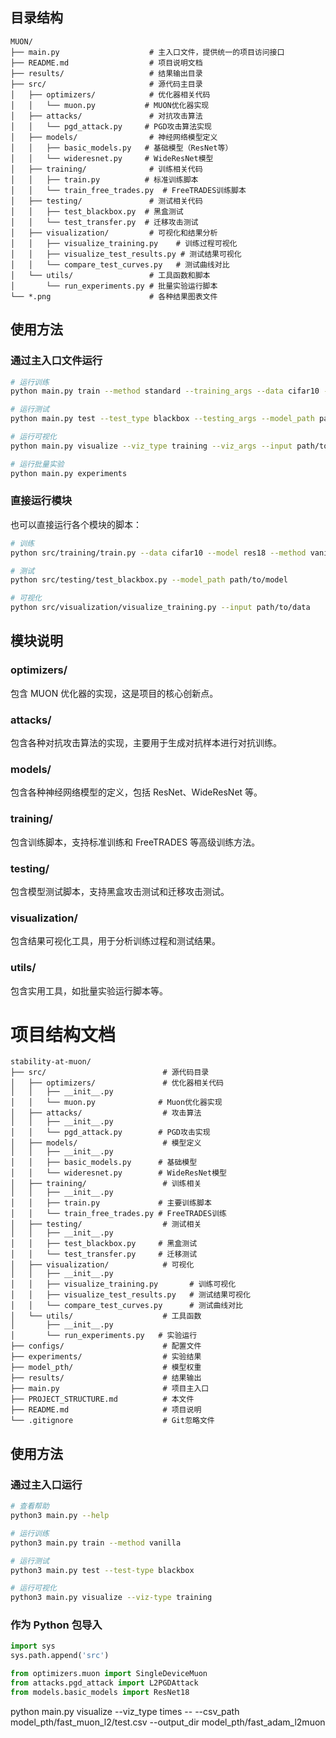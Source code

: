 ## 目录结构

```
MUON/
├── main.py                    # 主入口文件，提供统一的项目访问接口
├── README.md                  # 项目说明文档
├── results/                   # 结果输出目录
├── src/                       # 源代码主目录
│   ├── optimizers/            # 优化器相关代码
│   │   └── muon.py           # MUON优化器实现
│   ├── attacks/               # 对抗攻击算法
│   │   └── pgd_attack.py     # PGD攻击算法实现
│   ├── models/                # 神经网络模型定义
│   │   ├── basic_models.py   # 基础模型（ResNet等）
│   │   └── wideresnet.py     # WideResNet模型
│   ├── training/              # 训练相关代码
│   │   ├── train.py          # 标准训练脚本
│   │   └── train_free_trades.py  # FreeTRADES训练脚本
│   ├── testing/               # 测试相关代码
│   │   ├── test_blackbox.py  # 黑盒测试
│   │   └── test_transfer.py  # 迁移攻击测试
│   ├── visualization/         # 可视化和结果分析
│   │   ├── visualize_training.py    # 训练过程可视化
│   │   ├── visualize_test_results.py # 测试结果可视化
│   │   └── compare_test_curves.py   # 测试曲线对比
│   └── utils/                 # 工具函数和脚本
│       └── run_experiments.py # 批量实验运行脚本
└── *.png                      # 各种结果图表文件

```

## 使用方法

### 通过主入口文件运行

```bash
# 运行训练
python main.py train --method standard --training_args --data cifar10 --model res18

# 运行测试
python main.py test --test_type blackbox --testing_args --model_path path/to/model

# 运行可视化
python main.py visualize --viz_type training --viz_args --input path/to/data

# 运行批量实验
python main.py experiments
```

### 直接运行模块

也可以直接运行各个模块的脚本：

```bash
# 训练
python src/training/train.py --data cifar10 --model res18 --method vanilla

# 测试
python src/testing/test_blackbox.py --model_path path/to/model

# 可视化
python src/visualization/visualize_training.py --input path/to/data
```

## 模块说明

### optimizers/

包含 MUON 优化器的实现，这是项目的核心创新点。

### attacks/

包含各种对抗攻击算法的实现，主要用于生成对抗样本进行对抗训练。

### models/

包含各种神经网络模型的定义，包括 ResNet、WideResNet 等。

### training/

包含训练脚本，支持标准训练和 FreeTRADES 等高级训练方法。

### testing/

包含模型测试脚本，支持黑盒攻击测试和迁移攻击测试。

### visualization/

包含结果可视化工具，用于分析训练过程和测试结果。

### utils/

包含实用工具，如批量实验运行脚本等。

# 项目结构文档

```
stability-at-muon/
├── src/                          # 源代码目录
│   ├── optimizers/               # 优化器相关代码
│   │   ├── __init__.py
│   │   └── muon.py              # Muon优化器实现
│   ├── attacks/                  # 攻击算法
│   │   ├── __init__.py
│   │   └── pgd_attack.py        # PGD攻击实现
│   ├── models/                   # 模型定义
│   │   ├── __init__.py
│   │   ├── basic_models.py      # 基础模型
│   │   └── wideresnet.py        # WideResNet模型
│   ├── training/                 # 训练相关
│   │   ├── __init__.py
│   │   ├── train.py             # 主要训练脚本
│   │   └── train_free_trades.py # FreeTRADES训练
│   ├── testing/                  # 测试相关
│   │   ├── __init__.py
│   │   ├── test_blackbox.py     # 黑盒测试
│   │   └── test_transfer.py     # 迁移测试
│   ├── visualization/            # 可视化
│   │   ├── __init__.py
│   │   ├── visualize_training.py       # 训练可视化
│   │   ├── visualize_test_results.py   # 测试结果可视化
│   │   └── compare_test_curves.py      # 测试曲线对比
│   └── utils/                    # 工具函数
│       ├── __init__.py
│       └── run_experiments.py   # 实验运行
├── configs/                      # 配置文件
├── experiments/                  # 实验结果
├── model_pth/                    # 模型权重
├── results/                      # 结果输出
├── main.py                       # 项目主入口
├── PROJECT_STRUCTURE.md          # 本文件
├── README.md                     # 项目说明
└── .gitignore                    # Git忽略文件
```

## 使用方法

### 通过主入口运行

```bash
# 查看帮助
python3 main.py --help

# 运行训练
python3 main.py train --method vanilla

# 运行测试
python3 main.py test --test-type blackbox

# 运行可视化
python3 main.py visualize --viz-type training
```

### 作为 Python 包导入

```python
import sys
sys.path.append('src')

from optimizers.muon import SingleDeviceMuon
from attacks.pgd_attack import L2PGDAttack
from models.basic_models import ResNet18
```

python main.py visualize --viz_type times -- --csv_path model_pth/fast_muon_l2/test.csv --output_dir model_pth/fast_adam_l2muon
